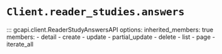 # `Client.reader_studies.answers`

::: gcapi.client.ReaderStudyAnswersAPI
    options:
        inherited_members: true
        members:
            - detail
            - create
            - update
            - partial_update
            - delete
            - list
            - page
            - iterate_all
